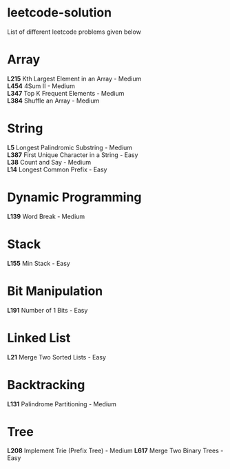 # leetcode-solution
List of different leetcode problems given below


# Array
<b>L215</b> Kth Largest Element in an Array - Medium </br>
<b>L454</b> 4Sum II - Medium </br>
<b>L347</b> Top K Frequent Elements - Medium </br>
<b>L384</b> Shuffle an Array - Medium </br>

# String
<b>L5</b> Longest Palindromic Substring - Medium </br>
<b>L387</b> First Unique Character in a String - Easy </br>
<b>L38</b> Count and Say - Medium </br>
<b>L14</b> Longest Common Prefix - Easy </br>

# Dynamic Programming
<b>L139</b> Word Break - Medium

# Stack
<b>L155</b> Min Stack - Easy

# Bit Manipulation
<b>L191</b> Number of 1 Bits - Easy

# Linked List
<b>L21</b> Merge Two Sorted Lists - Easy

# Backtracking
<b>L131</b> Palindrome Partitioning - Medium

# Tree
<b>L208</b> Implement Trie (Prefix Tree) - Medium
<b>L617</b> Merge Two Binary Trees - Easy
